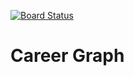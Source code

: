 [![Board Status](https://dev.azure.com/bcsoft-career-graph/00a1bd3b-773b-4c1f-a765-de3d0aad6126/d1df14c9-189e-4d23-8cd0-fb7083a611fa/_apis/work/boardbadge/360542a5-95bc-4d2c-848f-d5de861ae6ec)](https://dev.azure.com/bcsoft-career-graph/00a1bd3b-773b-4c1f-a765-de3d0aad6126/_boards/board/t/d1df14c9-189e-4d23-8cd0-fb7083a611fa/Microsoft.RequirementCategory)

# Career Graph

